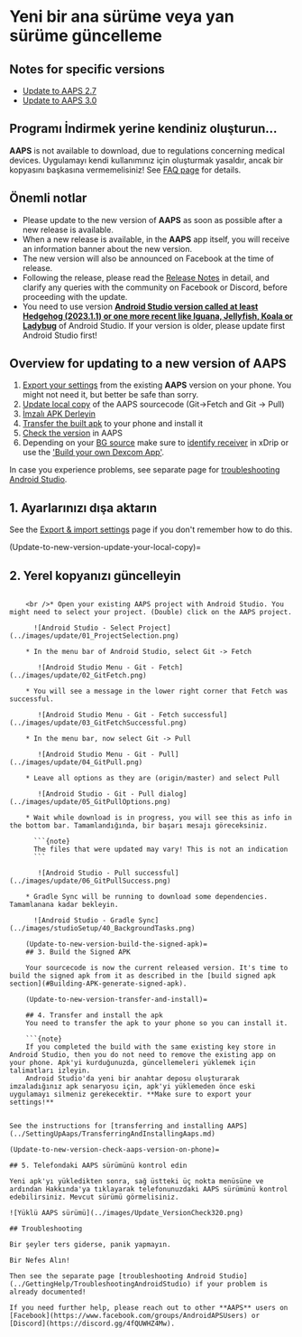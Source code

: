 # Yeni bir ana sürüme veya yan sürüme güncelleme

## Notes for specific versions

* [Update to AAPS 2.7](../Maintenance/Update2_7.md)
* [Update to AAPS 3.0](../Maintenance/Update3_0.md)

## Programı İndirmek yerine kendiniz oluşturun...

**AAPS** is not available to download, due to regulations concerning medical devices. Uygulamayı kendi kullanımınız için oluşturmak yasaldır, ancak bir kopyasını başkasına vermemelisiniz! See [FAQ page](../UsefulLinks/FAQ.md) for details.

## Önemli notlar

* Please update to the new version of **AAPS** as soon as possible after a new release is available.
* When a new release is available, in the **AAPS** app itself, you will receive an information banner about the new version.
* The new version will also be announced on Facebook at the time of release.
* Following the release, please read the [Release Notes](ReleaseNotes.md) in detail, and clarify any queries with the community on Facebook or Discord, before proceeding with the update.
* You need to use version **[Android Studio version called at least Hedgehog (2023.1.1) or one more recent like Iguana, Jellyfish, Koala or Ladybug](https://developer.android.com/studio/)** of Android Studio. If your version is older, please update first Android Studio first! 

## Overview for updating to a new version of AAPS

1. [Export your settings](ExportImportSettings.md) from the existing **AAPS** version on your phone. You might not need it, but better be safe than sorry.
2. [Update local copy](Update-to-new-version-update-your-local-copy) of the AAPS sourcecode (Git->Fetch and Git -> Pull)
3. [İmzalı APK Derleyin](Update-to-new-version-build-the-signed-apk)
4. [Transfer the built apk](Update-to-new-version-transfer-and-install) to your phone and install it
5. [Check the version](Update-to-new-version-check-aaps-version-on-phone) in AAPS
6. Depending on your [BG source](../Getting-Started/CompatiblesCgms.md) make sure to [identify receiver](#xdrip-identify-receiver) in xDrip or use the ['Build your own Dexcom App'](#DexcomG6-if-using-g6-with-build-your-own-dexcom-app).

In case you experience problems, see separate page for [troubleshooting Android Studio](../GettingHelp/TroubleshootingAndroidStudio).

## 1. Ayarlarınızı dışa aktarın

See the [Export & import settings](ExportImportSettings.md) page if you don't remember how to do this.

(Update-to-new-version-update-your-local-copy)=

## 2. Yerel kopyanızı güncelleyin

```{admonition} WARNING :class: warning If you update from versions prior to 2.8.x, please follow the instructions to do a [New clone](../Installing-AndroidAPS/building-AAPS), as this guide will not work for you!

    <br />* Open your existing AAPS project with Android Studio. You might need to select your project. (Double) click on the AAPS project.
    
      ![Android Studio - Select Project](../images/update/01_ProjectSelection.png)
    
    * In the menu bar of Android Studio, select Git -> Fetch
    
       ![Android Studio Menu - Git - Fetch](../images/update/02_GitFetch.png)
    
    * You will see a message in the lower right corner that Fetch was successful.
    
       ![Android Studio Menu - Git - Fetch successful](../images/update/03_GitFetchSuccessful.png)
    
    * In the menu bar, now select Git -> Pull
    
       ![Android Studio Menu - Git - Pull](../images/update/04_GitPull.png)  
    
    * Leave all options as they are (origin/master) and select Pull
    
       ![Android Studio - Git - Pull dialog](../images/update/05_GitPullOptions.png)
    
    * Wait while download is in progress, you will see this as info in the bottom bar. Tamamlandığında, bir başarı mesajı göreceksiniz.
    
      ```{note}
      The files that were updated may vary! This is not an indication
      ```
    
       ![Android Studio - Pull successful](../images/update/06_GitPullSuccess.png)
    
    * Gradle Sync will be running to download some dependencies. Tamamlanana kadar bekleyin.
    
      ![Android Studio - Gradle Sync](../images/studioSetup/40_BackgroundTasks.png)
    
    (Update-to-new-version-build-the-signed-apk)=
    ## 3. Build the Signed APK
    
    Your sourcecode is now the current released version. It's time to build the signed apk from it as described in the [build signed apk section](#Building-APK-generate-signed-apk).
    
    (Update-to-new-version-transfer-and-install)=
    
    ## 4. Transfer and install the apk
    You need to transfer the apk to your phone so you can install it.
    
    ```{note}
    If you completed the build with the same existing key store in Android Studio, then you do not need to remove the existing app on your phone. Apk'yi kurduğunuzda, güncellemeleri yüklemek için talimatları izleyin.
    Android Studio'da yeni bir anahtar deposu oluşturarak imzaladığınız apk senaryosu için, apk'yi yüklemeden önce eski uygulamayı silmeniz gerekecektir. **Make sure to export your settings!**
    

See the instructions for [transferring and installing AAPS](../SettingUpAaps/TransferringAndInstallingAaps.md)

(Update-to-new-version-check-aaps-version-on-phone)=

## 5. Telefondaki AAPS sürümünü kontrol edin

Yeni apk'yı yükledikten sonra, sağ üstteki üç nokta menüsüne ve ardından Hakkında'ya tıklayarak telefonunuzdaki AAPS sürümünü kontrol edebilirsiniz. Mevcut sürümü görmelisiniz.

![Yüklü AAPS sürümü](../images/Update_VersionCheck320.png)

## Troubleshooting

Bir şeyler ters giderse, panik yapmayın.

Bir Nefes Alın!

Then see the separate page [troubleshooting Android Studio](../GettingHelp/TroubleshootingAndroidStudio) if your problem is already documented!

If you need further help, please reach out to other **AAPS** users on [Facebook](https://www.facebook.com/groups/AndroidAPSUsers) or [Discord](https://discord.gg/4fQUWHZ4Mw).
